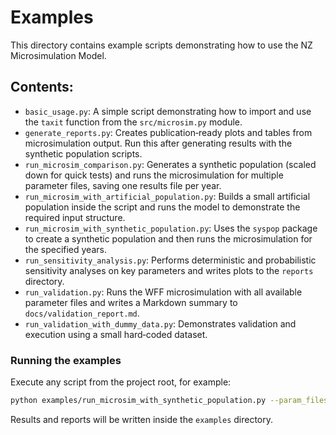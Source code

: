 # Examples

This directory contains example scripts demonstrating how to use the NZ Microsimulation Model.

## Contents:

*   `basic_usage.py`: A simple script demonstrating how to import and use the
    `taxit` function from the `src/microsim.py` module.
*   `generate_reports.py`: Creates publication‑ready plots and tables from
    microsimulation output. Run this after generating results with the synthetic
    population scripts.
*   `run_microsim_comparison.py`: Generates a synthetic population (scaled down
    for quick tests) and runs the microsimulation for multiple parameter files,
    saving one results file per year.
*   `run_microsim_with_artificial_population.py`: Builds a small artificial
    population inside the script and runs the model to demonstrate the required
    input structure.
*   `run_microsim_with_synthetic_population.py`: Uses the `syspop` package to
    create a synthetic population and then runs the microsimulation for the
    specified years.
*   `run_sensitivity_analysis.py`: Performs deterministic and probabilistic
    sensitivity analyses on key parameters and writes plots to the `reports`
    directory.
*   `run_validation.py`: Runs the WFF microsimulation with all available
    parameter files and writes a Markdown summary to `docs/validation_report.md`.
*   `run_validation_with_dummy_data.py`: Demonstrates validation and execution
    using a small hard‑coded dataset.

### Running the examples

Execute any script from the project root, for example:

```bash
python examples/run_microsim_with_synthetic_population.py --param_files src/parameters_2024-2025.json
```

Results and reports will be written inside the `examples` directory.
